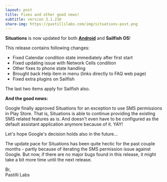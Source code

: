 ```yaml
---
layout: post
title: Fixes and other good news!
subtitle: version 3.1.216
share-img: https://pastillilabs.com/img/situations-post.png
---
```


**Situations** is now updated for both **[Android](https://play.google.com/store/apps/details?id=com.pastillilabs.situations2)** and **Sailfish OS**!

This release contains following changes:
- Fixed Calendar condition state immediately after first start
- Fixed updating issue with Network Cells condition
- Other fixes to phone state handling
- Brought back Help item in menu (links directly to FAQ web page)
- Fixed extra plugins on Sailfish

The last two items apply for Sailfish also.

**And the good news:**

Google finally approved Situations for an exception to use SMS permissions in Play Store. That is, Situations is able to continue providing the existing SMS related features as is. And doesn't even have to be configured as the default assistant application anymore because of it. YAY!

Let's hope Google's decision holds also in the future...

The update pace for Situations has been quite hectic for the past couple months - partly because of iterating the SMS permission issue against Google. But now, if there are no major bugs found in this release, it might take a bit more time until the next release.

Br,  
Pastilli Labs

